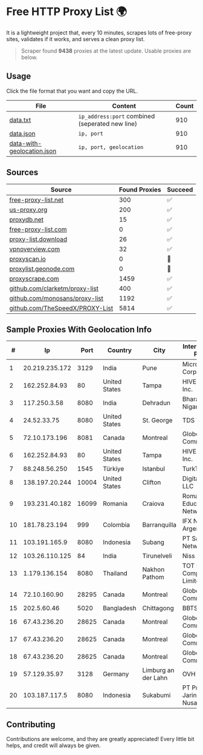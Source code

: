 
# Free HTTP Proxy List 🌍

It is a lightweight project that, every 10 minutes, scrapes lots of free-proxy sites, validates if it works, and serves a clean proxy list.


> Scraper found **9438** proxies at the latest update. Usable proxies are below.

## Usage

Click the file format that you want and copy the URL.


|File|Content|Count|
|----|-------|-----|
|[data.txt](https://raw.githubusercontent.com/themiralay/Proxy-List-World/master/data.txt)|`ip_address:port` combined (seperated new line)|910|
|[data.json](https://raw.githubusercontent.com/themiralay/Proxy-List-World/master/data.json)|`ip, port`|910|
|[data-with-geolocation.json](https://raw.githubusercontent.com/themiralay/Proxy-List-World/master/data-with-geolocation.json)|`ip, port, geolocation`|910|

## Sources

|Source|Found Proxies|Succeed|
|------|-------------|-------|
|[free-proxy-list.net](https://free-proxy-list.net)|300|✅|
|[us-proxy.org](https://www.us-proxy.org)|200|✅|
|[proxydb.net](http://proxydb.net)|15|✅|
|[free-proxy-list.com](https://free-proxy-list.com/?page=&port=&type%5B%5D=http&type%5B%5D=https&up_time=0&search=Search)|0|✅|
|[proxy-list.download](https://www.proxy-list.download/HTTP)|26|✅|
|[vpnoverview.com](https://vpnoverview.com/privacy/anonymous-browsing/free-proxy-servers)|32|✅|
|[proxyscan.io](https://www.proxyscan.io)|0|🚫|
|[proxylist.geonode.com](https://proxylist.geonode.com/api/proxy-list?limit=300&page=1&sort_by=lastChecked&sort_type=desc&protocols=http,https)|0|🚫|
|[proxyscrape.com](https://api.proxyscrape.com/v2/?request=displayproxies&protocol=http&timeout=10000&country=all&ssl=all&anonymity=all)|1459|✅|
|[github.com/clarketm/proxy-list](https://raw.githubusercontent.com/clarketm/proxy-list/master/proxy-list-raw.txt)|400|✅|
|[github.com/monosans/proxy-list](https://raw.githubusercontent.com/monosans/proxy-list/main/proxies/http.txt)|1192|✅|
|[github.com/TheSpeedX/PROXY-List](https://raw.githubusercontent.com/TheSpeedX/PROXY-List/master/http.txt)|5814|✅|


## Sample Proxies With Geolocation Info

|#|Ip|Port|Country|City|Internet Service Provider|
|-|--|----|-------|----|-------------------------|
|1|20.219.235.172|3129|India|Pune|Microsoft Corporation|
|2|162.252.84.93|80|United States|Tampa|HIVELOCITY, Inc.|
|3|117.250.3.58|8080|India|Dehradun|Bharat Sanchar Nigam Ltd|
|4|24.52.33.75|8080|United States|St. George|TDS TELECOM|
|5|72.10.173.196|8081|Canada|Montreal|GloboTech Communications|
|6|162.252.84.93|80|United States|Tampa|HIVELOCITY, Inc.|
|7|88.248.56.250|1545|Türkiye|Istanbul|TurkTelecom|
|8|138.197.20.244|10004|United States|Clifton|DigitalOcean, LLC|
|9|193.231.40.182|16099|Romania|Craiova|Romanian Education Network|
|10|181.78.23.194|999|Colombia|Barranquilla|IFX Networks Argentina S.R.L|
|11|103.191.165.9|8080|Indonesia|Subang|PT Sakti Wijaya Network|
|12|103.26.110.125|84|India|Tirunelveli|Niss Networks|
|13|1.179.136.154|8080|Thailand|Nakhon Pathom|TOT Public Company Limited|
|14|72.10.160.90|28295|Canada|Montreal|GloboTech Communications|
|15|202.5.60.46|5020|Bangladesh|Chittagong|BBTS-NEW|
|16|67.43.236.20|28625|Canada|Montreal|GloboTech Communications|
|17|67.43.236.20|28625|Canada|Montreal|GloboTech Communications|
|18|67.43.236.20|28625|Canada|Montreal|GloboTech Communications|
|19|57.129.35.97|3128|Germany|Limburg an der Lahn|OVH SAS|
|20|103.187.117.5|8080|Indonesia|Sukabumi|PT Proxi Jaringan Nusantara|



## Contributing

Contributions are welcome, and they are greatly appreciated! Every
little bit helps, and credit will always be given.

